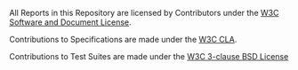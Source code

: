 All Reports in this Repository are licensed by Contributors
under the 
[W3C Software and Document
License](http://www.w3.org/Consortium/Legal/2015/copyright-software-and-document).  

Contributions to Specifications are made under the
[W3C CLA](https://www.w3.org/community/about/agreements/cla/).

Contributions to Test Suites are made under the
[W3C 3-clause BSD
License](https://www.w3.org/Consortium/Legal/2008/03-bsd-license.html)
